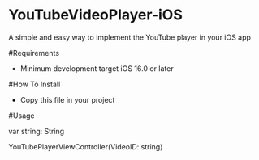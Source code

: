 # YouTubeVideoPlayer-iOS
A simple and easy way to implement the YouTube player in your iOS app


#Requirements
- Minimum development target iOS 16.0 or later

#How To Install
- Copy this file in your project


#Usage

var string: String

YouTubePlayerViewController(VideoID: string)




